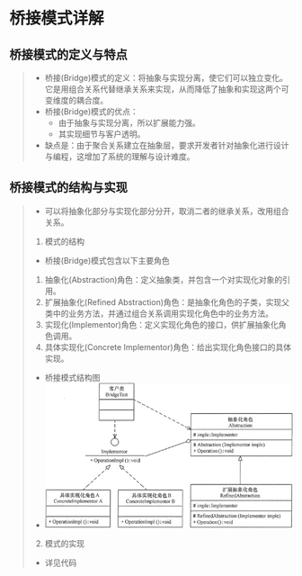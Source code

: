 # 桥接模式详解
## 桥接模式的定义与特点
> * 桥接(Bridge)模式的定义：将抽象与实现分离，使它们可以独立变化。它是用组合关系代替继承关系来实现，从而降低了抽象和实现这两个可变维度的耦合度。
> * 桥接(Bridge)模式的优点：
>   * 由于抽象与实现分离，所以扩展能力强。
>   * 其实现细节与客户透明。
> * 缺点是：由于聚合关系建立在抽象层，要求开发者针对抽象化进行设计与编程，这增加了系统的理解与设计难度。
## 桥接模式的结构与实现
> * 可以将抽象化部分与实现化部分分开，取消二者的继承关系，改用组合关系。
> 1. 模式的结构
>   * 桥接(Bridge)模式包含以下主要角色
>   1. 抽象化(Abstraction)角色：定义抽象类，并包含一个对实现化对象的引用。
>   2. 扩展抽象化(Refined Abstraction)角色：是抽象化角色的子类，实现父类中的业务方法，并通过组合关系调用实现化角色中的业务方法。
>   3. 实现化(Implementor)角色：定义实现化角色的接口，供扩展抽象化角色调用。
>   4. 具体实现化(Concrete Implementor)角色：给出实现化角色接口的具体实现。
>   * 桥接模式结构图
>   * ![桥接模式结构图](https://github.com/mrgao0612/material-repo/blob/master/3-1Q115125253H1.gif?raw=true)
> 2. 模式的实现
>   * 详见代码